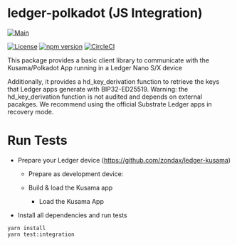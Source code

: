 # ledger-polkadot (JS Integration)

[![Main](https://github.com/Zondax/ledger-substrate-gen/workflows/Main/badge.svg)](https://github.com/Zondax/ledger-substrate-gen/actions?query=workflow%3AMain)

[![License](https://img.shields.io/badge/License-Apache%202.0-blue.svg)](https://opensource.org/licenses/Apache-2.0)
[![npm version](https://badge.fury.io/js/%40zondax%2Fledger-polkadot.svg)](https://badge.fury.io/js/%40zondax%2Fledger-polkadot)
[![CircleCI](https://circleci.com/gh/Zondax/ledger-polkadot-js/tree/master.svg?style=shield)](https://circleci.com/gh/Zondax/ledger-polkadot-js/tree/master)

This package provides a basic client library to communicate with the Kusama/Polkadot App running in a Ledger Nano S/X device

Additionally, it provides a hd_key_derivation function to retrieve the keys that Ledger apps generate with BIP32-ED25519.
Warning: the hd_key_derivation function is not audited and depends on external pacakges. We recommend using the official Substrate Ledger apps in recovery mode.

# Run Tests

- Prepare your Ledger device (https://github.com/zondax/ledger-kusama)

  - Prepare as development device:

  - Build & load the Kusama app

    - Load the Kusama App

- Install all dependencies and run tests

```shell script
yarn install
yarn test:integration
```
